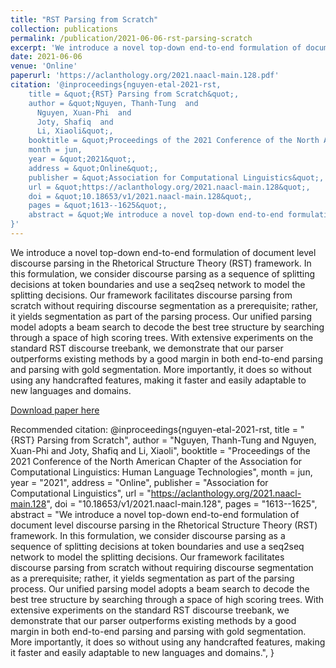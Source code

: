 ```yaml
---
title: "RST Parsing from Scratch"
collection: publications
permalink: /publication/2021-06-06-rst-parsing-scratch
excerpt: 'We introduce a novel top-down end-to-end formulation of document level discourse parsing in the Rhetorical Structure Theory (RST) framework. In this formulation, we consider discourse parsing as a sequence of splitting decisions at token boundaries and use a seq2seq network to model the splitting decisions. Our framework facilitates discourse parsing from scratch without requiring discourse segmentation as a prerequisite; rather, it yields segmentation as part of the parsing process. Our unified parsing model adopts a beam search to decode the best tree structure by searching through a space of high scoring trees. With extensive experiments on the standard RST discourse treebank, we demonstrate that our parser outperforms existing methods by a good margin in both end-to-end parsing and parsing with gold segmentation. More importantly, it does so without using any handcrafted features, making it faster and easily adaptable to new languages and domains.'
date: 2021-06-06
venue: 'Online'
paperurl: 'https://aclanthology.org/2021.naacl-main.128.pdf'
citation: '@inproceedings{nguyen-etal-2021-rst,
    title = &quot;{RST} Parsing from Scratch&quot;,
    author = &quot;Nguyen, Thanh-Tung  and
      Nguyen, Xuan-Phi  and
      Joty, Shafiq  and
      Li, Xiaoli&quot;,
    booktitle = &quot;Proceedings of the 2021 Conference of the North American Chapter of the Association for Computational Linguistics: Human Language Technologies&quot;,
    month = jun,
    year = &quot;2021&quot;,
    address = &quot;Online&quot;,
    publisher = &quot;Association for Computational Linguistics&quot;,
    url = &quot;https://aclanthology.org/2021.naacl-main.128&quot;,
    doi = &quot;10.18653/v1/2021.naacl-main.128&quot;,
    pages = &quot;1613--1625&quot;,
    abstract = &quot;We introduce a novel top-down end-to-end formulation of document level discourse parsing in the Rhetorical Structure Theory (RST) framework. In this formulation, we consider discourse parsing as a sequence of splitting decisions at token boundaries and use a seq2seq network to model the splitting decisions. Our framework facilitates discourse parsing from scratch without requiring discourse segmentation as a prerequisite; rather, it yields segmentation as part of the parsing process. Our unified parsing model adopts a beam search to decode the best tree structure by searching through a space of high scoring trees. With extensive experiments on the standard RST discourse treebank, we demonstrate that our parser outperforms existing methods by a good margin in both end-to-end parsing and parsing with gold segmentation. More importantly, it does so without using any handcrafted features, making it faster and easily adaptable to new languages and domains.&quot;,
}'
---
```

We introduce a novel top-down end-to-end formulation of document level discourse parsing in the Rhetorical Structure Theory (RST) framework. In this formulation, we consider discourse parsing as a sequence of splitting decisions at token boundaries and use a seq2seq network to model the splitting decisions. Our framework facilitates discourse parsing from scratch without requiring discourse segmentation as a prerequisite; rather, it yields segmentation as part of the parsing process. Our unified parsing model adopts a beam search to decode the best tree structure by searching through a space of high scoring trees. With extensive experiments on the standard RST discourse treebank, we demonstrate that our parser outperforms existing methods by a good margin in both end-to-end parsing and parsing with gold segmentation. More importantly, it does so without using any handcrafted features, making it faster and easily adaptable to new languages and domains.

[Download paper here](https://aclanthology.org/2021.naacl-main.128.pdf)

Recommended citation: @inproceedings{nguyen-etal-2021-rst,
    title = "{RST} Parsing from Scratch",
    author = "Nguyen, Thanh-Tung  and
      Nguyen, Xuan-Phi  and
      Joty, Shafiq  and
      Li, Xiaoli",
    booktitle = "Proceedings of the 2021 Conference of the North American Chapter of the Association for Computational Linguistics: Human Language Technologies",
    month = jun,
    year = "2021",
    address = "Online",
    publisher = "Association for Computational Linguistics",
    url = "https://aclanthology.org/2021.naacl-main.128",
    doi = "10.18653/v1/2021.naacl-main.128",
    pages = "1613--1625",
    abstract = "We introduce a novel top-down end-to-end formulation of document level discourse parsing in the Rhetorical Structure Theory (RST) framework. In this formulation, we consider discourse parsing as a sequence of splitting decisions at token boundaries and use a seq2seq network to model the splitting decisions. Our framework facilitates discourse parsing from scratch without requiring discourse segmentation as a prerequisite; rather, it yields segmentation as part of the parsing process. Our unified parsing model adopts a beam search to decode the best tree structure by searching through a space of high scoring trees. With extensive experiments on the standard RST discourse treebank, we demonstrate that our parser outperforms existing methods by a good margin in both end-to-end parsing and parsing with gold segmentation. More importantly, it does so without using any handcrafted features, making it faster and easily adaptable to new languages and domains.",
}